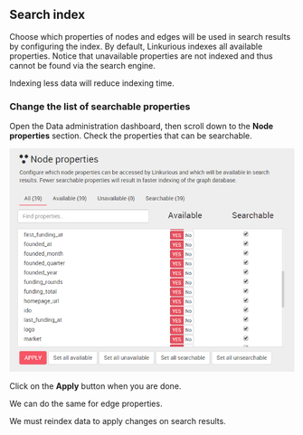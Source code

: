 ## Search index

Choose which properties of nodes and edges will be used in search results by configuring the index. By default, Linkurious indexes all available properties. Notice that unavailable properties are not indexed and thus cannot be found via the search engine.

<div class="alert alert-info">
  Indexing less data will reduce indexing time.
</div>

### Change the list of searchable properties

Open the Data administration dashboard, then scroll down to the **Node properties** section. Check the properties that can be searchable.

![](admin-data-nodes-properties.png)

Click on the **Apply** button when you are done.

We can do the same for edge properties.

<div class="alert alert-warning">
  We must reindex data to apply changes on search results.
</div>
